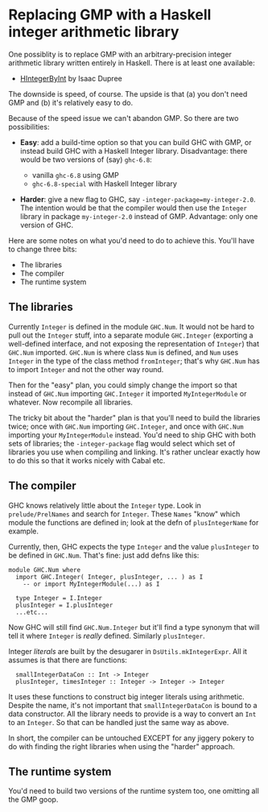 # Replacing GMP with a Haskell integer arithmetic library



One possiblity is to replace GMP with an arbitrary-precision integer arithmetic library written entirely in Haskell. There is at least one available:


- [
  HIntegerByInt](http://www.haskell.org/pipermail/libraries/2007-August/007909.html) by Isaac Dupree


The downside is speed, of course.  The upside is that (a) you don't need GMP and (b) it's relatively easy to do.



Because of the speed issue we can't abandon GMP.  So there are two possibilities: 


- **Easy**: add a build-time option so that you can build GHC with GMP, or instead build GHC with a Haskell Integer library.  Disadvantage: there would be two versions of (say) `ghc-6.8`: 

  - vanilla `ghc-6.8` using GMP
  - `ghc-6.8-special` with Haskell Integer library

- **Harder**: give a new flag to GHC, say `-integer-package=my-integer-2.0`.  The intention would be that the compiler would then use the `Integer` library in package `my-integer-2.0` instead of GMP.  Advantage: only one version of GHC.


Here are some notes on what you'd need to do to achieve this.
You'll have to change three bits:


- The libraries
- The compiler
- The runtime system

## The libraries



Currently `Integer` is defined in the module `GHC.Num`.  It would not be hard to pull out the `Integer` stuff, into a separate module `GHC.Integer` (exporting a well-defined interface, and not exposing the representation of `Integer`) that `GHC.Num` imported.  `GHC.Num` is where class `Num` is defined, and `Num` uses `Integer` in the type of the class method `fromInteger`; that's why `GHC.Num` has to import `Integer` and not the other way round. 



Then for the "easy" plan, you could simply change the import so that instead of `GHC.Num` importing `GHC.Integer` it imported `MyIntegerModule` or whatever.  Now recompile all libraries.



The tricky bit about the "harder" plan is that you'll need to build the libraries twice; once with `GHC.Num` importing `GHC.Integer`, and once with `GHC.Num` importing your `MyIntegerModule` instead.  You'd need to ship GHC with both sets of libraries; the `-integer-package` flag would select which set of libraries you use when compiling and linking.  It's rather unclear exactly how to do this so that it works nicely with Cabal etc.


## The compiler



GHC knows relatively little about the `Integer` type. Look in `prelude/PrelNames` and search for `Integer`.  These `Names` "know" which module the functions are defined in; look at the defn of `plusIntegerName` for example.  



Currently, then, GHC expects the type `Integer` and the value `plusInteger` to be defined in `GHC.Num`.  That's fine: just add defns like this:


```wiki
module GHC.Num where
  import GHC.Integer( Integer, plusInteger, ... ) as I
    -- or import MyIntegerModule(...) as I

  type Integer = I.Integer
  plusInteger = I.plusInteger
  ...etc...
```


Now GHC will still find `GHC.Num.Integer` but it'll find a type synonym that will tell it where `Integer` is *really* defined.  Similarly `plusInteger`.



Integer *literals* are built by the desugarer in `DsUtils.mkIntegerExpr`.  All it assumes is that there are functions:


```wiki
  smallIntegerDataCon :: Int -> Integer
  plusInteger, timesInteger :: Integer -> Integer -> Integer
```


It uses these functions to construct big integer literals using arithmetic. Despite the name, it's not important that `smallIntegerDataCon` is bound to a data constructor. All the library needs to provide is a way to convert an `Int` to an `Integer`.  So that can be handled just the same way as above.



In short, the compiler can be untouched EXCEPT for any jiggery pokery to do with finding the right libraries when using the "harder" approach.


## The runtime system



You'd need to build two versions of the runtime system too, one omitting all the GMP goop.



 


